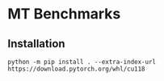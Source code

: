# MT Benchmarks

## Installation

```
python -m pip install . --extra-index-url https://download.pytorch.org/whl/cu118
```
